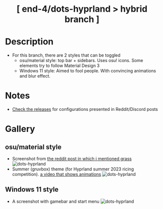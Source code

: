 <div align="center">
    <h1>[ end-4/dots-hyprland > hybrid branch ]</h1>
    <h3></h3>
</div>

# Description
- For this branch, there are 2 styles that can be toggled
    - osu/material style: top bar + sidebars. Uses osu! icons. Some elements try to follow Material Design 3
    - Windows 11 style: Aimed to fool people. With convincing animations and blur effect.
 
# Notes
- [Check the releases](https://github.com/end-4/dots-hyprland/releases) for configurations presented in Reddit/Discord posts

# Gallery
## osu/material style
- Screenshot from [the reddit post in which i mentioned grass](https://www.reddit.com/r/unixporn/comments/13lrz09/hyprland_and_eww_people_tell_me_i_should_go_touch/)
![dots-hyprland](./assets/screenshot-reddit.png)
- Summer (gruvbox) theme (for Hyprland summer 2023 ricing competition). [a video that shows animations](https://streamable.com/4oogot)
![dots-hyprland](./assets/screenshot-summer.png)

## Windows 11 style
- A screenshot with gamebar and start menu
![dots-hyprland](./assets/screenshot-windoes2.png)
